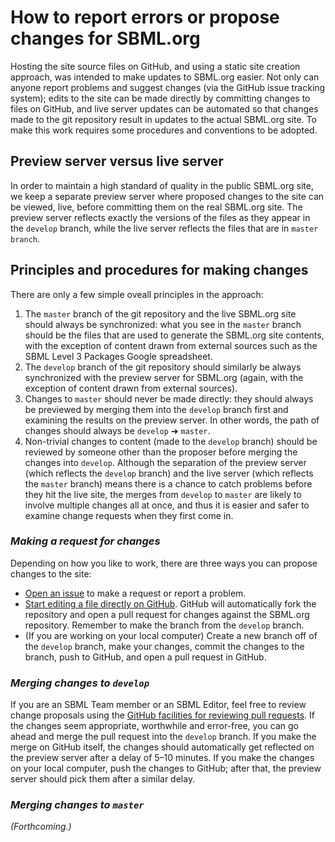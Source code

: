 How to report errors or propose changes for SBML.org
====================================================

Hosting the site source files on GitHub, and using a static site creation approach, was intended to make updates to SBML.org easier.  Not only can anyone report problems and suggest changes (via the GitHub issue tracking system); edits to the site can be made directly by committing changes to files on GitHub, and live server updates can be automated so that changes made to the git repository result in updates to the actual SBML.org site.
To make this work requires some procedures and conventions to be adopted.


Preview server versus live server
---------------------------------

In order to maintain a high standard of quality in the public SBML.org site, we keep a separate preview server where proposed changes to the site can be viewed, live, before committing them on the real SBML.org site.  The preview server reflects exactly the versions of the files as they appear in the `develop` branch, while the live server reflects the files that are in `master branch`.


Principles and procedures for making changes
--------------------------------------------

There are only a few simple oveall principles in the approach:

1. The `master` branch of the git repository and the live SBML.org site should always be synchronized: what you see in the `master` branch should be the files that are used to generate the SBML.org site contents, with the exception of content drawn from external sources such as the SBML Level 3&nbsp;Packages Google spreadsheet.
2. The `develop` branch of the git repository should similarly be always synchronized with the preview server for SBML.org (again, with the exception of content drawn from external sources).
3. Changes to `master` should never be made directly: they should always be previewed by merging them into the `develop` branch first and examining the results on the preview server.  In other words, the path of changes should always be `develop` ➜ `master`.
4. Non-trivial changes to content (made to the `develop` branch) should be reviewed by someone other than the proposer before merging the changes into `develop`.  Although the separation of the preview server (which reflects the `develop` branch) and the live server (which reflects the `master` branch) means there is a chance to catch problems before they hit the live site, the merges from `develop` to `master` are likely to involve multiple changes all at once, and thus it is easier and safer to examine change requests when they first come in.


### _Making a request for changes_

Depending on how you like to work, there are three ways you can propose changes to the site:

* [Open an issue](https://github.com/sbmlteam/sbml-org-website/issues) to make a request or report a problem.
* [Start editing a file directly on GitHub](https://help.github.com/en/github/managing-files-in-a-repository/editing-files-in-another-users-repository). GitHub will automatically fork the repository and open a pull request for changes against the SBML.org repository.  Remember to make the branch from the `develop` branch.
* (If you are working on your local computer) Create a new branch off of the `develop` branch, make your changes, commit the changes to the branch, push to GitHub, and open a pull request in GitHub.


### _Merging changes to `develop`_

If you are an SBML Team member or an SBML Editor, feel free to review change proposals using the [GitHub facilities for reviewing pull requests](https://help.github.com/en/github/collaborating-with-issues-and-pull-requests/about-pull-request-reviews).  If the changes seem appropriate, worthwhile and error-free, you can go ahead and merge the pull request into the `develop` branch.  If you make the merge on GitHub itself, the changes should automatically get reflected on the preview server after a delay of 5&ndash;10 minutes.  If you make the changes on your local computer, push the changes to GitHub; after that, the preview server should pick them after a similar delay.


### _Merging changes to `master`_

_(Forthcoming.)_
